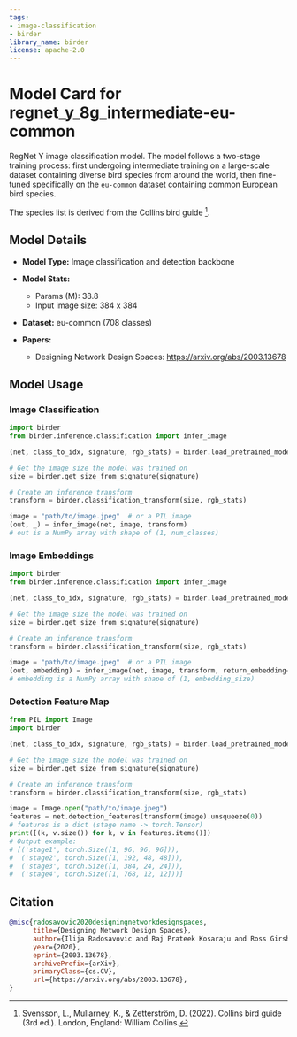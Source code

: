 ```yaml
---
tags:
- image-classification
- birder
library_name: birder
license: apache-2.0
---
```


# Model Card for regnet_y_8g_intermediate-eu-common

RegNet Y image classification model. The model follows a two-stage training process: first undergoing intermediate training on a large-scale dataset containing diverse bird species from around the world, then fine-tuned specifically on the `eu-common` dataset containing common European bird species.

The species list is derived from the Collins bird guide [^1].

[^1]: Svensson, L., Mullarney, K., & Zetterström, D. (2022). Collins bird guide (3rd ed.). London, England: William Collins.

## Model Details

- **Model Type:** Image classification and detection backbone
- **Model Stats:**
  - Params (M): 38.8
  - Input image size: 384 x 384
- **Dataset:** eu-common (708 classes)

- **Papers:**
  - Designing Network Design Spaces: <https://arxiv.org/abs/2003.13678>

## Model Usage

### Image Classification

```python
import birder
from birder.inference.classification import infer_image

(net, class_to_idx, signature, rgb_stats) = birder.load_pretrained_model("regnet_y_8g_intermediate-eu-common", inference=True)

# Get the image size the model was trained on
size = birder.get_size_from_signature(signature)

# Create an inference transform
transform = birder.classification_transform(size, rgb_stats)

image = "path/to/image.jpeg"  # or a PIL image
(out, _) = infer_image(net, image, transform)
# out is a NumPy array with shape of (1, num_classes)
```

### Image Embeddings

```python
import birder
from birder.inference.classification import infer_image

(net, class_to_idx, signature, rgb_stats) = birder.load_pretrained_model("regnet_y_8g_intermediate-eu-common", inference=True)

# Get the image size the model was trained on
size = birder.get_size_from_signature(signature)

# Create an inference transform
transform = birder.classification_transform(size, rgb_stats)

image = "path/to/image.jpeg"  # or a PIL image
(out, embedding) = infer_image(net, image, transform, return_embedding=True)
# embedding is a NumPy array with shape of (1, embedding_size)
```

### Detection Feature Map

```python
from PIL import Image
import birder

(net, class_to_idx, signature, rgb_stats) = birder.load_pretrained_model("regnet_y_8g_intermediate-eu-common", inference=True)

# Get the image size the model was trained on
size = birder.get_size_from_signature(signature)

# Create an inference transform
transform = birder.classification_transform(size, rgb_stats)

image = Image.open("path/to/image.jpeg")
features = net.detection_features(transform(image).unsqueeze(0))
# features is a dict (stage name -> torch.Tensor)
print([(k, v.size()) for k, v in features.items()])
# Output example:
# [('stage1', torch.Size([1, 96, 96, 96])),
#  ('stage2', torch.Size([1, 192, 48, 48])),
#  ('stage3', torch.Size([1, 384, 24, 24])),
#  ('stage4', torch.Size([1, 768, 12, 12]))]
```

## Citation

```bibtex
@misc{radosavovic2020designingnetworkdesignspaces,
      title={Designing Network Design Spaces}, 
      author={Ilija Radosavovic and Raj Prateek Kosaraju and Ross Girshick and Kaiming He and Piotr Dollár},
      year={2020},
      eprint={2003.13678},
      archivePrefix={arXiv},
      primaryClass={cs.CV},
      url={https://arxiv.org/abs/2003.13678}, 
}
```
